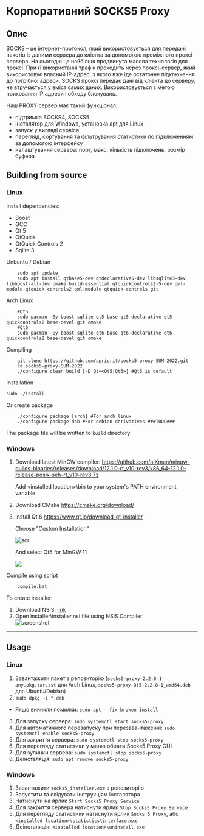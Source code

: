 # Корпоративний SOCKS5 Proxy
## Опис
SOCKS – це інтернет-протокол, який використовується для передачі пакетів із даними сервера до клієнта за допомогою проміжного проксі-сервера. На сьогодні це найбільш продвинута масова технологія для проксі. При її використанні трафік проходить через проксі-сервер, який використовує власний IP-адрес, з якого вже іде остаточне підключення до потрібної адреси. SOCKS проксі передає дані від клієнта до серверу, не втручається у вміст самих даних. Використовується з метою приховання IP адреси і обходу блокувань.

Наш PROXY сервер має такий функціонал:
- підтримка SOCKS4, SOCKS5
- інсталятор для Windows, установка apt для Linux
- запуск у вигляді сервіса
- перегляд, сортування та фільтрування статистики по підключенням за допомогою інтерфейсу
- налаштування сервера: порт, макс. кількість підключень, розмір буфера

## Building from source

### Linux 
Install dependencies: 
- Boost
- GCC 
- Qt 5
- QtQuick
- QtQuick Controls 2
- Sqlite 3

Unbuntu / Debian
```
    sudo apt update
    sudo apt install qtbase5-dev qtdeclarative5-dev libsqlite3-dev libboost-all-dev cmake build-essential qtquickcontrols2-5-dev qml-module-qtquick-controls2 qml-module-qtquick-controls git
```

Arch Linux

```
    #Qt5
    sudo pacman -Sy boost sqlite qt5-base qt5-declarative qt5-quickcontrols2 base-devel git cmake
    #Qt6
    sudo pacman -Sy boost sqlite qt6-base qt6-declarative qt6-quickcontrols2 base-devel git cmake
```

Compiling
```
    git clone https://github.com/apriorit/socks5-proxy-SUM-2022.git
    cd socks5-proxy-SUM-2022
    ./configure clean build [-D Qt=<Qt5|Qt6>] #Qt5 is default
```

Installation

`sudo ./install`

Or create package
```
    ./configure package [arch] #For arch linux
    ./configure package deb #For debian derivatives ###TODO###
```

The package file will be written to `build` directory

### Windows
1. Download latest MinGW compiler: 
    https://github.com/niXman/mingw-builds-binaries/releases/download/12.1.0-rt_v10-rev3/x86_64-12.1.0-release-posix-seh-rt_v10-rev3.7z
    
    Add \<installed location\>\bin to your system's PATH environment variable
    
2. Download CMake
    https://cmake.org/download/
    
3. Install Qt 6
    https://www.qt.io/download-qt-installer 
    
    Choose "Custom Installation"
    
    ![scr](https://imgur.com/J6C2sfd.png)
    
    And select Qt6 for MinGW 11
    
    ![](https://imgur.com/j58pYoe.png)
    
Compile using script
```
    compile.bat
```

To create installer:

1. Download NSIS: [link](https://nsis.sourceforge.io/Download)
2. Open installer\\installer.nsi file using NSIS Compiler<br>
![screenshot](https://imgur.com/X6sa19x.png)

---
## Usage
### Linux
1. Завантажити пакет з репозиторію (```socks5-proxy-2.2.8-1-any.pkg.tar.zst``` для Arch Linux, ```socks5-proxy-Qt5-2.2.8-1_amd64.deb``` для Ubuntu/Debian)
2. ```sudo dpkg -i *.deb```
- Якщо виникли помилки: ```sudo apt --fix-broken install```
3. Для запуску сервера: ```sudo systemctl start socks5-proxy```
4. Для автоматичного перезапуску при перезавантаженні: ```sudo systemctl enable socks5-proxy```
5. Для закриття сервера: ```sudo systemctl stop socks5-proxy```
6. Для перегляду статистики у меню обрати Socks5 Proxy GUI
7. Для зупинки сервера: ```sudo systemctl stop socks5-proxy```
8. Деінсталяція: ```sudo apt remove socks5-proxy```

### Windows
1. Завантажити ```socks5_installer.exe``` з репозиторію
2. Запустити та слідувати інструкціям інсталятора
3. Натиснути на ярлик ```Start Socks5 Proxy Service```
4. Для закриття сервера натиснути ярлик ```Stop Socks5 Proxy Service```
5. Для перегляду статистики натиснути ярлик ```Socks 5 Proxy```, або ```<installed location>\statistics\interface.exe```
6. Деінсталяція: ```<installed location>\uninstall.exe```
